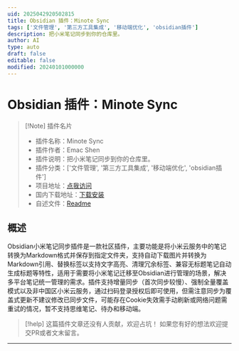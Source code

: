 ```yaml
---
uid: 2025042920502815
title: Obsidian 插件：Minote Sync
tags: ['文件管理', '第三方工具集成', '移动端优化', 'obsidian插件']
description: 把小米笔记同步到你的仓库里。
author: AI
type: auto
draft: false
editable: false
modified: 20240101000000
---
```


# Obsidian 插件：Minote Sync

> [!Note] 插件名片
> - 插件名称：Minote Sync
> - 插件作者：Emac Shen
> - 插件说明：把小米笔记同步到你的仓库里。
> - 插件分类：['文件管理', '第三方工具集成', '移动端优化', 'obsidian插件']
> - 项目地址：[点我访问](https://github.com/emac/obsidian-minote-plugin)
> - 国内下载地址：[下载安装](https://pkmer.cn/products/plugin/pluginMarket/?minote-sync)
> - 自述文件：[Readme](https://ghproxy.net/https://raw.githubusercontent.com/emac/obsidian-minote-plugin/master/README.md)



## 概述

Obsidian小米笔记同步插件是一款社区插件，主要功能是将小米云服务中的笔记转换为Markdown格式并保存到指定文件夹，支持自动下载图片并转换为Markdown引用、替换标签以支持文字高亮、清理冗余标签、兼容无标题笔记自动生成标题等特性，适用于需要将小米笔记迁移至Obsidian进行管理的场景，解决多平台笔记统一管理的需求。插件支持增量同步（首次同步较慢）、强制全量覆盖模式以及非中国区小米云服务，通过扫码登录授权后即可使用，但需注意同步为覆盖式更新不建议修改已同步文件，可能存在Cookie失效需手动刷新或网络问题需重试的情况，暂不支持思维笔记、待办和移动端。


> [!help] 
> 这篇插件文章还没有人贡献，欢迎占坑！
> 如果您有好的想法欢迎提交PR或者文末留言。
> 

---



